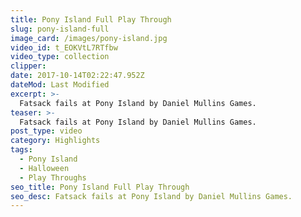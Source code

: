 ```yaml
---
title: Pony Island Full Play Through
slug: pony-island-full
image_card: /images/pony-island.jpg
video_id: t_EOKVtL7RTfbw
video_type: collection
clipper:
date: 2017-10-14T02:22:47.952Z
dateMod: Last Modified
excerpt: >-
  Fatsack fails at Pony Island by Daniel Mullins Games.
teaser: >-
  Fatsack fails at Pony Island by Daniel Mullins Games.
post_type: video
category: Highlights
tags:
  - Pony Island
  - Halloween
  - Play Throughs
seo_title: Pony Island Full Play Through
seo_desc: Fatsack fails at Pony Island by Daniel Mullins Games.
---
```


